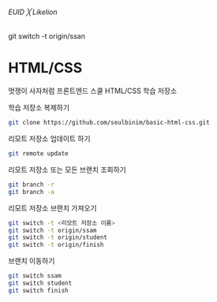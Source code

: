 ###### EUID ╳ Likelion
git switch -t origin/ssan
# HTML/CSS

멋쟁이 사자처럼 프론트엔드 스쿨 HTML/CSS 학습 저장소

학습 저장소 복제하기

```sh
git clone https://github.com/seulbinim/basic-html-css.git
```

리모트 저장소 업데이트 하기

```sh
git remote update
```

리모트 저장소 또는 모든 브랜치 조회하기

```sh
git branch -r
git branch -a
```

리모트 저장소 브랜치 가져오기

```sh
git switch -t <리모트 저장소 이름>
git switch -t origin/ssam
git switch -t origin/student
git switch -t origin/finish
```

브랜치 이동하기

```sh
git switch ssam
git switch student
git switch finish
```

